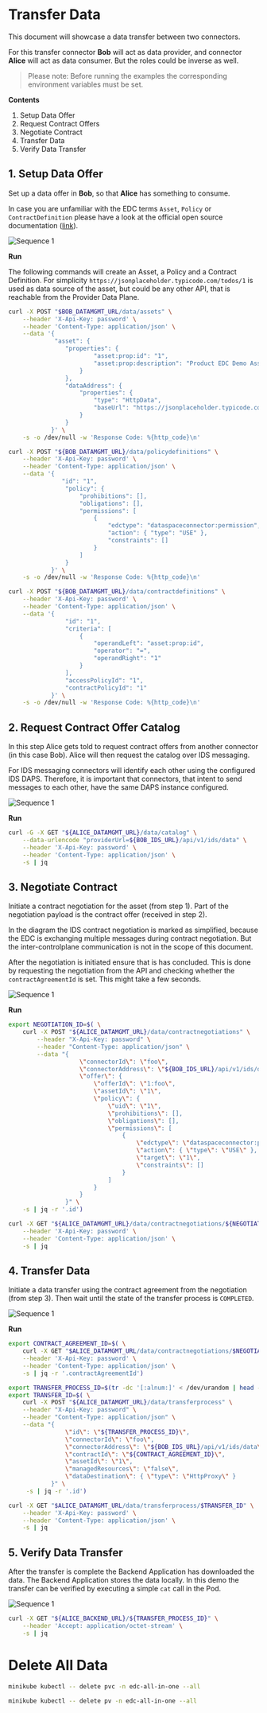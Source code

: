 # Transfer Data

This document will showcase a data transfer between two connectors.

For this transfer connector **Bob** will act as data provider, and connector **Alice** will act as data
consumer. But the roles could be inverse as well. 

> Please note: Before running the examples the corresponding environment variables must be set.

**Contents**

1. Setup Data Offer
2. Request Contract Offers
3. Negotiate Contract
4. Transfer Data
5. Verify Data Transfer

## 1. Setup Data Offer

Set up a data offer in **Bob**, so that **Alice** has something to consume.

In case you are unfamiliar with the EDC terms `Asset`, `Policy` or `ContractDefinition` please have a look at the official open
source documentation ([link](https://github.com/eclipse-dataspaceconnector/DataSpaceConnector/blob/main/docs/developer/architecture/domain-model.md)).

![Sequence 1](diagrams/transfer_sequence_1.png)

**Run**


The following commands will create an Asset, a Policy and a Contract Definition.
For simplicity `https://jsonplaceholder.typicode.com/todos/1` is used as data source of the asset, but could be any
other API, that is reachable from the Provider Data Plane.

```bash
curl -X POST "$BOB_DATAMGMT_URL/data/assets" \
    --header 'X-Api-Key: password' \
    --header 'Content-Type: application/json' \
    --data '{
             "asset": {
                "properties": {
                        "asset:prop:id": "1",
                        "asset:prop:description": "Product EDC Demo Asset"
                    }
                },
                "dataAddress": {
                    "properties": {
                        "type": "HttpData",
                        "baseUrl": "https://jsonplaceholder.typicode.com/todos/1"
                    }
                }
            }' \
    -s -o /dev/null -w 'Response Code: %{http_code}\n'
```

```bash
curl -X POST "${BOB_DATAMGMT_URL}/data/policydefinitions" \
    --header 'X-Api-Key: password' \
    --header 'Content-Type: application/json' \
    --data '{
               "id": "1",
                "policy": {
                    "prohibitions": [],
                    "obligations": [],
                    "permissions": [
                        {
                            "edctype": "dataspaceconnector:permission",
                            "action": { "type": "USE" },
                            "constraints": []
                        }
                    ]
                }
            }' \
    -s -o /dev/null -w 'Response Code: %{http_code}\n'
```


```bash
curl -X POST "${BOB_DATAMGMT_URL}/data/contractdefinitions" \
    --header 'X-Api-Key: password' \
    --header 'Content-Type: application/json' \
    --data '{
                "id": "1",
                "criteria": [
                    {
                        "operandLeft": "asset:prop:id",
                        "operator": "=",
                        "operandRight": "1"
                    }
                ],
                "accessPolicyId": "1",
                "contractPolicyId": "1"
            }' \
    -s -o /dev/null -w 'Response Code: %{http_code}\n'
```

## 2. Request Contract Offer Catalog

In this step Alice gets told to request contract offers from another connector (in this case Bob). Alice will
then request the catalog over IDS messaging.

For IDS messaging connectors will identify each other using the configured IDS DAPS. Therefore, it is important that
connectors, that intent to send messages to each other, have the same DAPS instance configured.

![Sequence 1](diagrams/transfer_sequence_2.png)

**Run**

```bash
curl -G -X GET "${ALICE_DATAMGMT_URL}/data/catalog" \
    --data-urlencode "providerUrl=${BOB_IDS_URL}/api/v1/ids/data" \
    --header 'X-Api-Key: password' \
    --header 'Content-Type: application/json' \
    -s | jq
```

## 3. Negotiate Contract

Initiate a contract negotiation for the asset (from step 1). Part of the negotiation payload is the contract
offer (received in step 2).

In the diagram the IDS contract negotiation is marked as simplified, because the EDC is exchanging multiple messages
during contract negotiation. But the inter-controlplane communication is not in the scope of this document.

After the negotiation is initiated ensure that is has concluded. This is done by requesting the negotiation from the API
and checking whether the `contractAgreementId` is set. This might take a few seconds.

![Sequence 1](diagrams/transfer_sequence_3.png)

**Run**

```bash
export NEGOTIATION_ID=$( \
    curl -X POST "${ALICE_DATAMGMT_URL}/data/contractnegotiations" \
        --header "X-Api-Key: password" \
        --header "Content-Type: application/json" \
        --data "{
                    \"connectorId\": \"foo\",
                    \"connectorAddress\": \"${BOB_IDS_URL}/api/v1/ids/data\",
                    \"offer\": {
                        \"offerId\": \"1:foo\",
                        \"assetId\": \"1\",
                        \"policy\": {
                            \"uid\": \"1\",
                            \"prohibitions\": [],
                            \"obligations\": [],
                            \"permissions\": [
                                {
                                    \"edctype\": \"dataspaceconnector:permission\",
                                    \"action\": { \"type\": \"USE\" },
                                    \"target\": \"1\",
                                    \"constraints\": []
                                }
                            ]
                        }
                    }
                }" \
    -s | jq -r '.id')
```


```bash
curl -X GET "${ALICE_DATAMGMT_URL}/data/contractnegotiations/${NEGOTIATION_ID}" \
    --header 'X-Api-Key: password' \
    --header 'Content-Type: application/json' \
    -s | jq
```

## 4. Transfer Data

Initiate a data transfer using the contract agreement from the negotiation (from step 3). Then wait until the state of
the transfer process is `COMPLETED`.

![Sequence 1](diagrams/transfer_sequence_4.png)

**Run**

```bash
export CONTRACT_AGREEMENT_ID=$( \
    curl -X GET "$ALICE_DATAMGMT_URL/data/contractnegotiations/$NEGOTIATION_ID" \
    --header 'X-Api-Key: password' \
    --header 'Content-Type: application/json' \
    -s | jq -r '.contractAgreementId')
```

```bash
export TRANSFER_PROCESS_ID=$(tr -dc '[:alnum:]' < /dev/urandom | head -c20)
export TRANSFER_ID=$( \
    curl -X POST "${ALICE_DATAMGMT_URL}/data/transferprocess" \
    --header "X-Api-Key: password" \
    --header "Content-Type: application/json" \
    --data "{
                \"id\": \"${TRANSFER_PROCESS_ID}\", 
                \"connectorId\": \"foo\", 
                \"connectorAddress\": \"${BOB_IDS_URL}/api/v1/ids/data\", 
                \"contractId\": \"${CONTRACT_AGREEMENT_ID}\", 
                \"assetId\": \"1\", 
                \"managedResources\": \"false\", 
                \"dataDestination\": { \"type\": \"HttpProxy\" }
            }" \
     -s | jq -r '.id')
```

```bash
curl -X GET "$ALICE_DATAMGMT_URL/data/transferprocess/$TRANSFER_ID" \
    --header 'X-Api-Key: password' \
    --header 'Content-Type: application/json' \
    -s | jq
```

## 5. Verify Data Transfer

After the transfer is complete the Backend Application has downloaded the data. The Backend Application stores the data
locally. In this demo the transfer can be verified by executing a simple `cat` call in the Pod.

![Sequence 1](diagrams/transfer_sequence_5.png)

```bash
curl -X GET "${ALICE_BACKEND_URL}/${TRANSFER_PROCESS_ID}" \
    --header 'Accept: application/octet-stream' \
    -s | jq
```

# Delete All Data

```bash
minikube kubectl -- delete pvc -n edc-all-in-one --all
```

```bash
minikube kubectl -- delete pv -n edc-all-in-one --all
```
